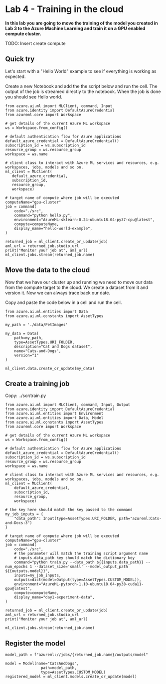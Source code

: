 # Lab 4 - Training in the cloud

**In this lab you are going to move the training of the model you created in Lab 3 to the Azure Machine Learning and train it on a GPU enabled compute cluster.**

TODO: Insert create compute


## Quick try
Let's start with a "Hello World" example to see if everything is working as expected. 

Create a new Notebook and add the the script below and run the cell. The output of the job is streamed directly to the notebook. When the job is done you should see Hello world.

```
from azure.ai.ml import MLClient, command, Input
from azure.identity import DefaultAzureCredential
from azureml.core import Workspace

# get details of the current Azure ML workspace
ws = Workspace.from_config()

# default authentication flow for Azure applications
default_azure_credential = DefaultAzureCredential()
subscription_id = ws.subscription_id
resource_group = ws.resource_group
workspace = ws.name

# client class to interact with Azure ML services and resources, e.g. workspaces, jobs, models and so on.
ml_client = MLClient(
   default_azure_credential,
   subscription_id,
   resource_group,
   workspace)

# target name of compute where job will be executed
computeName="gpu-cluster"
job = command(
    code="./src",
    command="python hello.py",
    environment="AzureML-sklearn-0.24-ubuntu18.04-py37-cpu@latest",
    compute=computeName,
    display_name="hello-world-example",
)

returned_job = ml_client.create_or_update(job)
aml_url = returned_job.studio_url
print("Monitor your job at", aml_url)
ml_client.jobs.stream(returned_job.name)
```

## Move the data to the cloud

Now that we have our cluster up and running we need to move our data from the compute target to the cloud. We create a dataset from it and version it. Now we can always trace back our date.

Copy and paste the code below in a cell and run the cell.

```
from azure.ai.ml.entities import Data
from azure.ai.ml.constants import AssetTypes

my_path = './data/PetImages'

my_data = Data(
    path=my_path,
    type=AssetTypes.URI_FOLDER,
    description="Cat and Dogs dataset",
    name="Cats-and-Dogs",
    version="1"
)

ml_client.data.create_or_update(my_data)
```


## Create a training job

Copy: ../scr/train.py

``` 
from azure.ai.ml import MLClient, command, Input, Output
from azure.identity import DefaultAzureCredential
from azure.ai.ml.entities import Environment
from azure.ai.ml.entities import Data, Model
from azure.ai.ml.constants import AssetTypes
from azureml.core import Workspace

# get details of the current Azure ML workspace
ws = Workspace.from_config()

# default authentication flow for Azure applications
default_azure_credential = DefaultAzureCredential()
subscription_id = ws.subscription_id
resource_group = ws.resource_group
workspace = ws.name

# client class to interact with Azure ML services and resources, e.g. workspaces, jobs, models and so on.
ml_client = MLClient(
    default_azure_credential,
    subscription_id,
    resource_group,
    workspace)

# the key here should match the key passed to the command
my_job_inputs = {
    "data_path": Input(type=AssetTypes.URI_FOLDER, path="azureml:Cats-and-Docs:3")
}

# target name of compute where job will be executed
computeName="gpu-cluster"
job = command(
    code="./src",
    # the parameter will match the training script argument name
    # inputs.data_path key should match the dictionary key
    command="python train.py --data_path ${{inputs.data_path}} --num_epochs 1 --dataset_size='small' --model_output_path ${{outputs.model}}",
    inputs=my_job_inputs,
    outputs=dict(model=Output(type=AssetTypes.CUSTOM_MODEL)),
    environment="AzureML-pytorch-1.10-ubuntu18.04-py38-cuda11-gpu@latest",
    compute=computeName,
    display_name="day1-experiment-data",
)

returned_job = ml_client.create_or_update(job)
aml_url = returned_job.studio_url
print("Monitor your job at", aml_url)

ml_client.jobs.stream(returned_job.name)
```

## Register the model

```
model_path = f"azureml://jobs/{returned_job.name}/outputs/model"

model = Model(name="CatsAndDogs",
                path=model_path,
                type=AssetTypes.CUSTOM_MODEL)
registered_model = ml_client.models.create_or_update(model)
```
